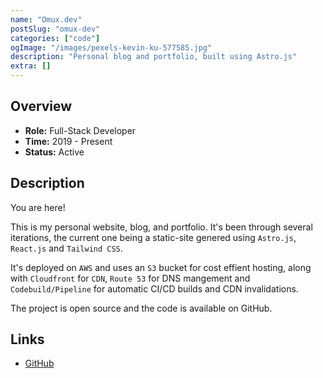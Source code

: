 ```yaml
---
name: "Omux.dev"
postSlug: "omux-dev"
categories: ["code"]
ogImage: "/images/pexels-kevin-ku-577585.jpg"
description: "Personal blog and portfolio, built using Astro.js"
extra: []
---
```


## Overview

- **Role:** Full-Stack Developer
- **Time:** 2019 - Present
- **Status:** Active

## Description

You are here!

This is my personal website, blog, and portfolio. It's been through several iterations, the current one being a static-site genered using `Astro.js`, `React.js` and `Tailwind CSS`.

It's deployed on `AWS` and uses an `S3` bucket for cost effient hosting, along with `Cloudfront` for `CDN`, `Route 53` for DNS mangement and `Codebuild/Pipeline` for automatic CI/CD builds and CDN invalidations.

The project is open source and the code is available on GitHub.

## Links

- [GitHub](https://github.com/KyteProject/omux.dev-astro)
